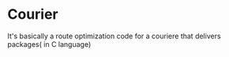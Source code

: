 # Courier
It's basically a route optimization code for a couriere that delivers packages( in C language)

